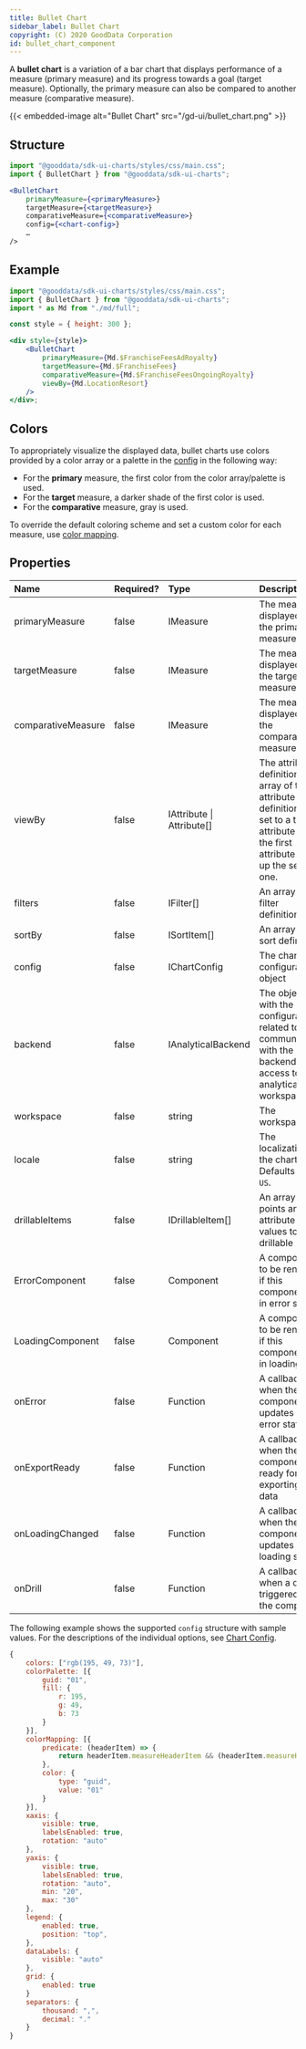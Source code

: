 ```yaml
---
title: Bullet Chart
sidebar_label: Bullet Chart
copyright: (C) 2020 GoodData Corporation
id: bullet_chart_component
---
```


A **bullet chart** is a variation of a bar chart that displays performance of a measure (primary measure) and its progress towards a goal (target measure). Optionally, the primary measure can also be compared to another measure (comparative measure).

{{< embedded-image alt="Bullet Chart" src="/gd-ui/bullet_chart.png" >}}

## Structure

```jsx
import "@gooddata/sdk-ui-charts/styles/css/main.css";
import { BulletChart } from "@gooddata/sdk-ui-charts";

<BulletChart
    primaryMeasure={<primaryMeasure>}
    targetMeasure={<targetMeasure>}
    comparativeMeasure={<comparativeMeasure>}
    config={<chart-config>}
    …
/>
```

## Example

```jsx
import "@gooddata/sdk-ui-charts/styles/css/main.css";
import { BulletChart } from "@gooddata/sdk-ui-charts";
import * as Md from "./md/full";

const style = { height: 300 };

<div style={style}>
    <BulletChart
        primaryMeasure={Md.$FranchiseFeesAdRoyalty}
        targetMeasure={Md.$FranchiseFees}
        comparativeMeasure={Md.$FranchiseFeesOngoingRoyalty}
        viewBy={Md.LocationResort}
    />
</div>;
```

## Colors

To appropriately visualize the displayed data, bullet charts use colors provided by a color array or a palette in the [config](../chart_config/#configure-colors) in the following way:

-   For the **primary** measure, the first color from the color array/palette is used.
-   For the **target** measure, a darker shade of the first color is used.
-   For the **comparative** measure, gray is used.

To override the default coloring scheme and set a custom color for each measure, use [color mapping](../chart_config/#color-mapping).

## Properties

| Name               | Required? | Type                          | Description                                                                                                                                      |
| :----------------- | :-------- | :---------------------------- | :----------------------------------------------------------------------------------------------------------------------------------------------- |
| primaryMeasure     | false     | IMeasure                      | The measure displayed as the primary measure                                                                                                     |
| targetMeasure      | false     | IMeasure                      | The measure displayed as the target measure                                                                                                      |
| comparativeMeasure | false     | IMeasure                      | The measure displayed as the comparative measure                                                                                                 |
| viewBy             | false     | IAttribute &#124; Attribute[] | The attribute definition or an array of two attribute definitions. If set to a two-attribute array, the first attribute wraps up the second one. |
| filters            | false     | IFilter[]                     | An array of filter definitions                                                                                                                   |
| sortBy             | false     | ISortItem[]                   | An array of sort definitions                                                                                                                     |
| config             | false     | IChartConfig                  | The chart configuration object                                                                                                                   |
| backend            | false     | IAnalyticalBackend            | The object with the configuration related to communication with the backend and access to analytical workspaces                                  |
| workspace          | false     | string                        | The workspace ID                                                                                                                                 |
| locale             | false     | string                        | The localization of the chart. Defaults to `en-US`.                                                                                              |
| drillableItems     | false     | IDrillableItem[]              | An array of points and attribute values to be drillable                                                                                          |
| ErrorComponent     | false     | Component                     | A component to be rendered if this component is in error state                                                                                   |
| LoadingComponent   | false     | Component                     | A component to be rendered if this component is in loading state                                                                                 |
| onError            | false     | Function                      | A callback when the component updates its error state                                                                                            |
| onExportReady      | false     | Function                      | A callback when the component is ready for exporting its data                                                                                    |
| onLoadingChanged   | false     | Function                      | A callback when the component updates its loading state                                                                                          |
| onDrill            | false     | Function                      | A callback when a drill is triggered on the component                                                                                            |

The following example shows the supported `config` structure with sample values. For the descriptions of the individual options, see [Chart Config](../chart_config/).

```javascript
{
    colors: ["rgb(195, 49, 73)"],
    colorPalette: [{
        guid: "01",
        fill: {
            r: 195,
            g: 49,
            b: 73
        }
    }],
    colorMapping: [{
        predicate: (headerItem) => {
            return headerItem.measureHeaderItem && (headerItem.measureHeaderItem.localIdentifier === "m1_localIdentifier")
        },
        color: {
            type: "guid",
            value: "01"
        }
    }],
    xaxis: {
        visible: true,
        labelsEnabled: true,
        rotation: "auto"
    },
    yaxis: {
        visible: true,
        labelsEnabled: true,
        rotation: "auto",
        min: "20",
        max: "30"
    },
    legend: {
        enabled: true,
        position: "top",
    },
    dataLabels: {
        visible: "auto"
    },
    grid: {
        enabled: true
    }
    separators: {
        thousand: ",",
        decimal: "."
    }
}
```
